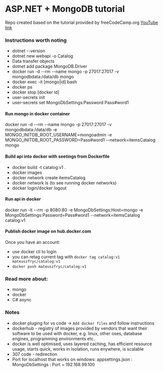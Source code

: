 # ASP.NET + MongoDB tutorial
Repo created based on the tutorial provided by freeCodeCamp.org
[YouTube link](https://www.youtube.com/watch?v=ZXdFisA_hOY&t=11099s&ab_channel=freeCodeCamp.org)

### Instructions worth noting
- dotnet --version
- dotnet new webapi -o Catalog
- Data transfer objects
- dotnet add package MongoDB.Driver
- docker run -d --rm --name mongo -p 27017:27017 -v mongodbdata:/data/db mongo
- docker exec -it [mongo|id] bash
- docker ps
- docker stop [docker id]
- user-secrets init
- user-secrets set MongoDbSettings:Password Pass#word1

#### Run mongo in docker container
docker run -d --rm --name mongo -p 27017:27017 -v mongodbdata:/data/db -e MONGO_INITDB_ROOT_USERNAME=mongoadmin -e MONGO_INITDB_ROOT_PASSWORD=Pass#word1 --network=itemsCatalog mongo

#### Build api into docker with seetings from Dockerfile
- docker build -t catalog:v1 .
- docker images
- docker network create itemsCatalog
- docker network ls (to see running docker networks)
- docker login/docker logout

#### Run api in docker
docker run -it --rm -p 8080:80 -e MongoDbSettings:Host=mongo -e MongoDbSettings:Password=Pass#word1 --network=itemsCatalog catalog:v1

#### Publish docker image on hub.docker.com
Once you have an account:
- use docker cli to login
- you can retag current tag with ```docker tag catalog:v1 mateuszfryc/catalog:v1```
- ```docker push mateuszfryc/catalog:v1```

### Read more about:
- mongo
- docker
- C# async

### Notes
- docker pluging for vs code -> ```Add docker files``` and follow instructions
- dockerhub - registry of images provided by vendors that want their software to be used with docker, e.g. linux, other oses, database engines, programming environments etc.
- docker is well optimised, uses layered caching,
has efficient resource usage, starts quick, works in isolation, runs enywhere, is scalable
- 307 code - redirection
- Port for localhost that works on windows: appsettings.json : MongoDbSettings : Port = 192.168.99.100